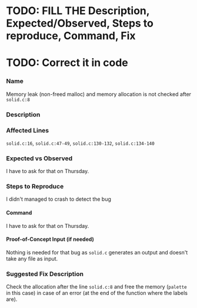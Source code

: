 # TODO: FILL THE Description, Expected/Observed, Steps to reproduce, Command, Fix
# TODO: Correct it in code

### Name
Memory leak (non-freed malloc) and memory allocation is not checked after `solid.c:8`

### Description


### Affected Lines
`solid.c:16`, `solid.c:47-49`, `solid.c:130-132`, `solid.c:134-140`

### Expected vs Observed
I have to ask for that on Thursday.

### Steps to Reproduce
I didn't managed to crash to detect the bug

#### Command
I have to ask for that on Thursday.

#### Proof-of-Concept Input (if needed)
Nothing is needed for that bug as `solid.c` generates an output and doesn't take any file as input.

### Suggested Fix Description
Check the allocation after the line `solid.c:8` and free the memory (`palette` in this case) in case of an error (at the end of the function where the labels are).
